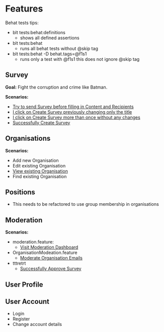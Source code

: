 # Features

Behat tests tips:
- blt tests:behat:definitions
  - shows all defined assertions
- blt tests:behat 
  - runs all behat tests without @skip tag
- blt tests:behat -D behat.tags=@f1s1 
  - runs only a test with @f1s1 this does not ignore @skip tag

## Survey

**Goal:** Fight the corruption and crime like Batman.

**Scenarios:**
- [Try to send Survey before filling in Content and Recipients](../../../../../tests/behat/features/features/Survey/Survey.feature)
- [I click on Create Survey previously changing only the title](../../../../../tests/behat/features/features/Survey/Survey.feature)
- [I click on Create Survey more than once without any changes](../../../../../tests/behat/features/features/Survey/Survey.feature)
- [Successfully Create Survey](../../../../../tests/behat/features/features/Survey/Survey.feature)

## Organisations

**Scenarios:**
- Add new Organisation
- Edit existing Organisation
- [View existing Organisation](../../../../../tests/behat/features/features/Organisations/ViewOrganisation.feature)
- Find existing Organisation

## Positions
- This needs to be refactored to use group membership in organisations

## Moderation

**Scenarios:**
- moderation.feature:
  - [Visit Moderation Dashboard](../../../../../tests/behat/features/features/Moderation/Moderation.feature)
- OrganisationModeation.feature
  - [Moderate Organisation Emails](../../../../../tests/behat/features/features/Moderation/OrganisationModeration.feature)
- tttretrt
  - [Successfully Approve Survey](../../../../../tests/behat/features/features/Moderation/SurveyModeration.feature)

## User Profile


## User Account
- Login
- Register
- Change account details

